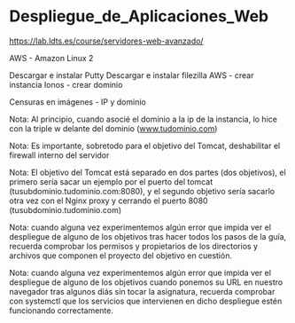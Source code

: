 # Despliegue_de_Aplicaciones_Web
https://lab.ldts.es/course/servidores-web-avanzado/

AWS - Amazon Linux 2

Descargar e instalar Putty
Descargar e instalar filezilla
AWS - crear instancia
Ionos - crear dominio

Censuras en imágenes - IP y dominio

Nota: Al principio, cuando asocié el dominio a la ip de la instancia, lo hice con la triple w delante del dominio (www.tudominio.com)

Nota: Es importante, sobretodo para el objetivo del Tomcat, deshabilitar el firewall interno del servidor

Nota: El objetivo del Tomcat está separado en dos partes (dos objetivos), el primero sería sacar un ejemplo por el puerto del tomcat (tusubdominio.tudominio.com:8080), y el segundo objetivo sería sacarlo otra vez con el Nginx proxy y cerrando el puerto 8080 (tusubdominio.tudominio.com)

Nota: cuando alguna vez experimentemos algún error que impida ver el despliegue de alguno de los objetivos tras hacer todos los pasos de la guía, recuerda comprobar los permisos y propietarios de los directorios y archivos que componen el proyecto del objetivo en cuestión.

Nota: cuando alguna vez experimentemos algún error que impida ver el despliegue de alguno de los objetivos cuando ponemos su URL en nuestro navegador tras algunos diás sin tocar la asignatura, recuerda comprobar con systemctl que los servicios que intervienen en dicho despliegue estén funcionando correctamente.
